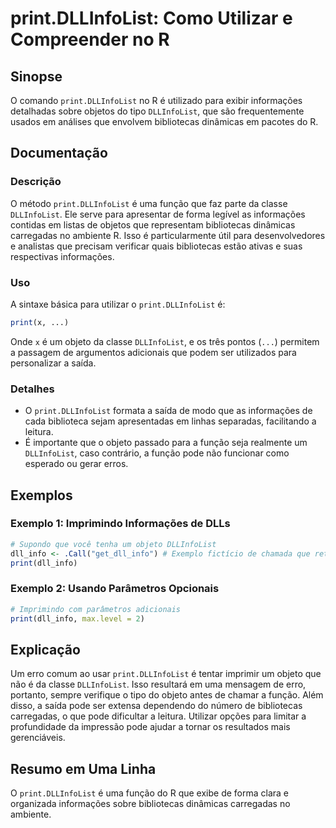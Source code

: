 <!--
Meta Description: # print.DLLInfoList: Como Utilizar e Compreender no R ## Sinopse O comando `print.DLLInfoList` no R é utilizado para exibir informações detalhadas sob...
Meta Keywords: dllinfolist, que, print, para, informações
-->

# print.DLLInfoList: Como Utilizar e Compreender no R

## Sinopse
O comando `print.DLLInfoList` no R é utilizado para exibir informações detalhadas sobre objetos do tipo `DLLInfoList`, que são frequentemente usados em análises que envolvem bibliotecas dinâmicas em pacotes do R.

## Documentação
### Descrição
O método `print.DLLInfoList` é uma função que faz parte da classe `DLLInfoList`. Ele serve para apresentar de forma legível as informações contidas em listas de objetos que representam bibliotecas dinâmicas carregadas no ambiente R. Isso é particularmente útil para desenvolvedores e analistas que precisam verificar quais bibliotecas estão ativas e suas respectivas informações.

### Uso
A sintaxe básica para utilizar o `print.DLLInfoList` é:

```R
print(x, ...)
```

Onde `x` é um objeto da classe `DLLInfoList`, e os três pontos (`...`) permitem a passagem de argumentos adicionais que podem ser utilizados para personalizar a saída.

### Detalhes
- O `print.DLLInfoList` formata a saída de modo que as informações de cada biblioteca sejam apresentadas em linhas separadas, facilitando a leitura.
- É importante que o objeto passado para a função seja realmente um `DLLInfoList`, caso contrário, a função pode não funcionar como esperado ou gerar erros.

## Exemplos
### Exemplo 1: Imprimindo Informações de DLLs
```R
# Supondo que você tenha um objeto DLLInfoList
dll_info <- .Call("get_dll_info") # Exemplo fictício de chamada que retorna um DLLInfoList
print(dll_info)
```

### Exemplo 2: Usando Parâmetros Opcionais
```R
# Imprimindo com parâmetros adicionais
print(dll_info, max.level = 2)
```

## Explicação
Um erro comum ao usar `print.DLLInfoList` é tentar imprimir um objeto que não é da classe `DLLInfoList`. Isso resultará em uma mensagem de erro, portanto, sempre verifique o tipo do objeto antes de chamar a função. Além disso, a saída pode ser extensa dependendo do número de bibliotecas carregadas, o que pode dificultar a leitura. Utilizar opções para limitar a profundidade da impressão pode ajudar a tornar os resultados mais gerenciáveis.

## Resumo em Uma Linha
O `print.DLLInfoList` é uma função do R que exibe de forma clara e organizada informações sobre bibliotecas dinâmicas carregadas no ambiente.